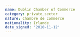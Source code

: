 ```yaml
---
name: Dublin Chamber of Commerce
category: private_sector
nature: Chambre de commerce
nationality: Irlande
date_signed: '2018-11-12'
---
```

    